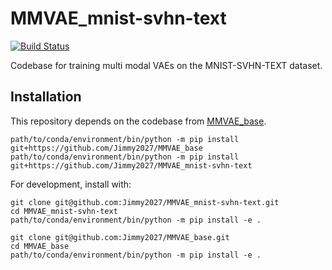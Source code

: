 # MMVAE_mnist-svhn-text
[![Build Status](https://travis-ci.com/Jimmy2027/MMVAE_mnist-svhn-text.svg?branch=main)](https://travis-ci.com/Jimmy2027/MMVAE_mnist-svhn-text)

Codebase for training multi modal VAEs on the MNIST-SVHN-TEXT dataset.

## Installation
This repository depends on the codebase from [MMVAE_base](https://github.com/Jimmy2027/MMVAE_base).
```
path/to/conda/environment/bin/python -m pip install git+https://github.com/Jimmy2027/MMVAE_base
path/to/conda/environment/bin/python -m pip install git+https://github.com/Jimmy2027/MMVAE_mnist-svhn-text
```

For development, install with: 
```
git clone git@github.com:Jimmy2027/MMVAE_mnist-svhn-text.git
cd MMVAE_mnist-svhn-text
path/to/conda/environment/bin/python -m pip install -e .

git clone git@github.com:Jimmy2027/MMVAE_base.git
cd MMVAE_base
path/to/conda/environment/bin/python -m pip install -e .
```